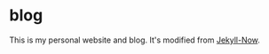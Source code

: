 # blog

This is my personal website and blog. It's modified from [Jekyll-Now](https://github.com/barryclark/jekyll-now).
